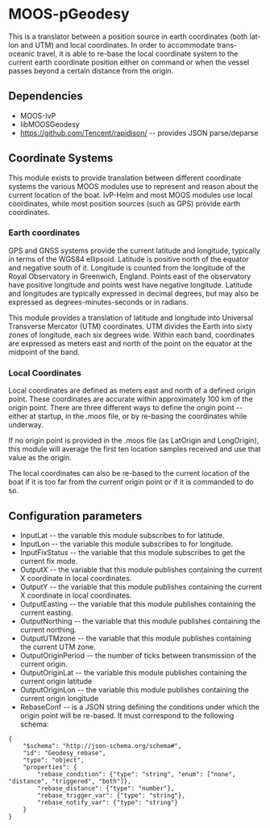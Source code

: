 # MOOS-pGeodesy
This is a translator between a position source in earth coordinates (both lat-lon and UTM) and local coordinates. In order to accommodate trans-oceanic travel, it is able to re-base the local coordinate system to the current earth coordinate position either on command or when the vessel passes beyond a certain distance from the origin.

## Dependencies
* MOOS-IvP
* libMOOSGeodesy
* https://github.com/Tencent/rapidjson/ -- provides JSON parse/deparse

## Coordinate Systems
This module exists to provide translation between different coordinate systems the various MOOS modules use to represent and reason about the current location of the boat. IvP-Helm and most MOOS modules use local coordinates, while most position sources (such as GPS) provide earth coordinates.

### Earth coordinates
GPS and GNSS systems provide the current latitude and longitude, typically in terms of the WGS84 ellipsoid. Latitude is positive north of the equator and negative south of it. Longitude is counted from the longitude of the Royal Observatory in Greenwich, England. Points east of the observatory have positive longitude and points west have negative longitude. Latitude and longitudes are typically expressed in decimal degrees, but may also be expressed as degrees-minutes-seconds or in radians.

This module provides a translation of latitude and longitude into Universal Transverse Mercator (UTM) coordinates. UTM divides the Earth into sixty zones of longitude, each six degrees wide. Within each band, coordinates are expressed as meters east and north of the point on the equator at the midpoint of the band.

### Local Coordinates
Local coordinates are defined as meters east and north of a defined origin point. These coordinates are accurate within approximately 100 km of the origin point. There are three different ways to define the origin point -- either at startup, in the .moos file, or by re-basing the coordinates while underway.

If no origin point is provided in the .moos file (as LatOrigin and LongOrigin), this module will average the first ten location samples received and use that value as the origin.

The local coordinates can also be re-based to the current location of the boat if it is too far from the current origin point or if it is commanded to do so.

## Configuration parameters
* InputLat -- the variable this module subscribes to for latitude.
* InputLon -- the variable this module subscribes to for longitude.
* InputFixStatus -- the variable that this module subscribes to get the current fix mode.
* OutputX -- the variable that this module publishes containing the current X coordinate in local coordinates.
* OutputY -- the variable that this module publishes containing the current X coordinate in local coordinates.
* OutputEasting -- the variable that this module publishes containing the current easting.
* OutputNorthing -- the variable that this module publishes containing the current northing.
* OutputUTMzone -- the variable that this module publishes containing the current UTM zone.
* OutputOriginPeriod -- the number of ticks between transmission of the current origin.
* OutputOriginLat -- the variable this module publishes containing the current origin latitude
* OutputOriginLon -- the variable this module publishes containing the current origin longitude
* RebaseConf -- is a JSON string defining the conditions under which the origin point will be re-based. It must correspond to the following schema:
```
{
	"$schema": "http://json-schema.org/schema#",
	"id": "Geodesy_rebase",
    "type": "object",
    "properties": {
        "rebase_condition": {"type": "string", "enum": ["none", "distance", "triggered", "both"]},
        "rebase_distance": {"type": "number"},
        "rebase_trigger_var": {"type": "string"},
        "rebase_notify_var": {"type": "string"}
    }
}
```
